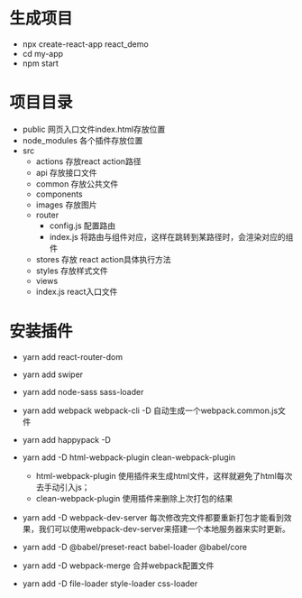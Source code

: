# 生成项目
- npx create-react-app react_demo
- cd my-app
- npm start

# 项目目录
- public 网页入口文件index.html存放位置
- node_modules 各个插件存放位置
- src
  - actions 存放react action路径
  - api 存放接口文件
  - common 存放公共文件
  - components
  - images 存放图片
  - router
    - config.js 配置路由
    - index.js  将路由与组件对应，这样在跳转到某路径时，会渲染对应的组件
  - stores 存放 react action具体执行方法
  - styles 存放样式文件
  - views
  - index.js react入口文件

# 安装插件
- yarn add react-router-dom
- yarn add swiper
- yarn add node-sass sass-loader
- yarn add webpack webpack-cli -D  自动生成一个webpack.common.js文件
- yarn add happypack -D
- yarn add -D html-webpack-plugin clean-webpack-plugin 
  - html-webpack-plugin 使用插件来生成html文件，这样就避免了html每次去手动引入js；
  - clean-webpack-plugin 使用插件来删除上次打包的结果

- yarn add -D webpack-dev-server 每次修改完文件都要重新打包才能看到效果，我们可以使用webpack-dev-server来搭建一个本地服务器来实时更新。
- yarn add -D @babel/preset-react babel-loader @babel/core
- yarn add -D webpack-merge 合并webpack配置文件
- yarn add -D file-loader style-loader css-loader
# 